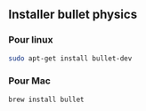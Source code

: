 ## Installer bullet physics

### Pour linux
```bash
sudo apt-get install bullet-dev
```
### Pour Mac
```bash
brew install bullet
```
